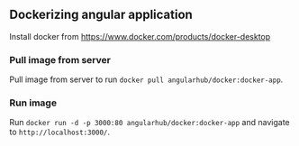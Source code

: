 ## Dockerizing angular application

Install docker from https://www.docker.com/products/docker-desktop


### Pull image from server

Pull image from server to run `docker pull angularhub/docker:docker-app`. 


### Run image

Run `docker run -d -p 3000:80 angularhub/docker:docker-app` and navigate to `http://localhost:3000/`. 

